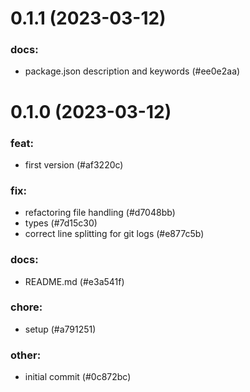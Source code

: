 # 0.1.1 (2023-03-12)

### docs:

- package.json description and keywords (#ee0e2aa)

# 0.1.0 (2023-03-12)

### feat:

- first version (#af3220c)

### fix:

- refactoring file handling (#d7048bb)
- types (#7d15c30)
- correct line splitting for git logs (#e877c5b)

### docs:

- README.md (#e3a541f)

### chore:

- setup (#a791251)

### other:

- initial commit (#0c872bc)

